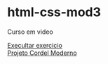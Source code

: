 # html-css-mod3
 Curso em video 

<a href="https://jeffersondlmatta.github.io/html-css-mod3/cev-cap19/ex022/fundo006.html"> Execultar exercicio </a>
<br>
<a href="https://jeffersondlmatta.github.io/html-css-mod3/projeto-cordel/cordel.html"> Projeto Cordel Moderno </a>